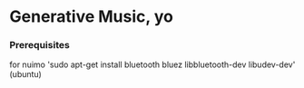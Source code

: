 # Generative Music, yo

### Prerequisites
for nuimo 'sudo apt-get install bluetooth bluez libbluetooth-dev libudev-dev' (ubuntu)
